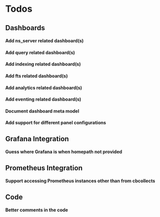 # Todos

## Dashboards

#### Add ns_server related dashboard(s)
#### Add query related dashboard(s)
#### Add indexing related dashboard(s)
#### Add fts related dashboard(s)
#### Add analytics related dashboard(s)
#### Add eventing related dashboard(s)
#### Document dashboard meta model
#### Add support for different panel configurations

## Grafana Integration

#### Guess where Grafana is when homepath not provided

## Prometheus Integration

#### Support accessing Prometheus instances other than from cbcollects

## Code

#### Better comments in the code




